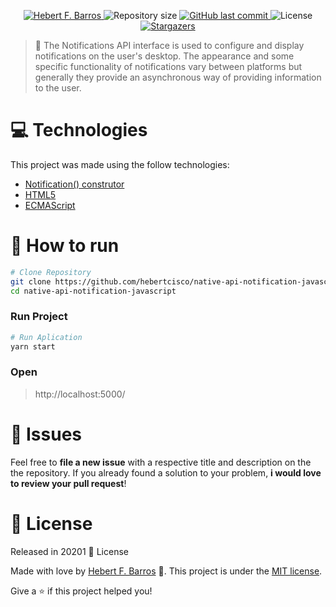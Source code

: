 <p align="center">	
<a href="https://www.linkedin.com/in/hebert-f-barros/">
  <img alt="Hebert F. Barros" src="https://img.shields.io/badge/-Hebert F. Barros-5f9ea0?style=flat&logo=Linkedin&logoColor=white" />
  </a>
  <img alt="Repository size" src="https://img.shields.io/github/repo-size/hebertcisco/native-api-notification-javascript?color=5f9ea0">
  
  <a href="https://github.com/hebertcisco/native-api-notification-javascript/commits/main">
    <img alt="GitHub last commit" src="https://img.shields.io/github/last-commit/hebertcisco/native-api-notification-javascript?color=5f9ea0">
  </a> 
  <img alt="License" src="https://img.shields.io/badge/license-MIT-5f9ea0">
   <a href="https://github.com/hebertcisco/native-api-notification-javascript/stargazers">
    <img alt="Stargazers" src="https://img.shields.io/github/stars/hebertcisco/native-api-notification-javascript?color=5f9ea0&logo=github">
  </a>
</p>

> :pushpin: The Notifications API interface is used to configure and display notifications on the user's desktop. The appearance and some specific functionality of notifications vary between platforms but generally they provide an asynchronous way of providing information to the user.

# :computer: Technologies

This project was made using the follow technologies:

<ul>
  <li><a href="https://developer.mozilla.org/pt-BR/docs/Web/API/Notification#construtor">Notification() construtor</a></li>
  <li><a href="https://developer.mozilla.org/pt-BR/docs/Web/Guide/HTML/HTML5">HTML5</a></li>
  <li><a href="https://www.ecma-international.org/publications-and-standards/standards/ecma-262/">ECMAScript</a></li>
</ul>


# :construction_worker: How to run

```bash
# Clone Repository
git clone https://github.com/hebertcisco/native-api-notification-javascript.git
cd native-api-notification-javascript
```

### Run Project

```bash
# Run Aplication
yarn start
```

### Open

> http://localhost:5000/

# :bug: Issues

Feel free to **file a new issue** with a respective title and description on the the repository. If you already found a solution to your problem, **i would love to review your pull request**!

# :closed_book: License

Released in 20201 :closed_book: License

Made with love by [Hebert F. Barros](https://github.com/hebertcisco) 🚀.
This project is under the [MIT license](https://github.com/hebertcisco/native-api-notification-javascript/main/LICENSE).

Give a ⭐️ if this project helped you!
